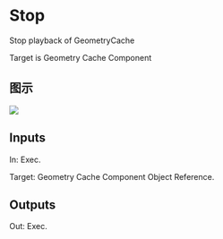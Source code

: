 # Stop

Stop playback of GeometryCache

Target is Geometry Cache Component

## 图示

![]($-20221218-18242292.png)

## Inputs

In: Exec.

Target: Geometry Cache Component Object Reference.  

## Outputs

Out: Exec.

